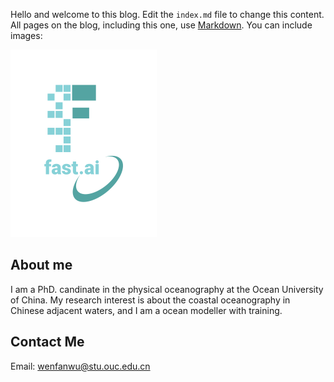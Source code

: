 Hello and welcome to this blog. Edit the `index.md` file to change this content. All pages on the blog, including this one, use [Markdown](https://guides.github.com/features/mastering-markdown/). You can include images:

![Image of fast.ai logo](images/logo.png)




## About me

I am a PhD. candinate in the physical oceanography at the Ocean University of China. My research interest is about the coastal oceanography in Chinese adjacent waters, and I am a ocean modeller with training.

## Contact Me
Email: wenfanwu@stu.ouc.edu.cn
